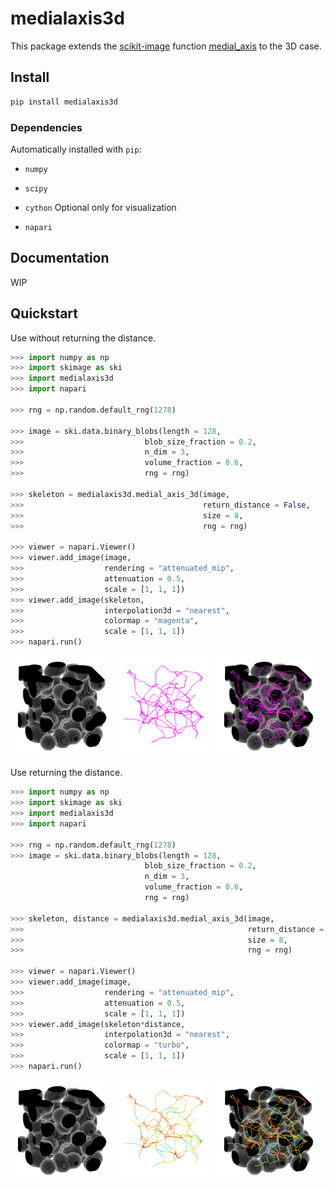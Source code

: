 # medialaxis3d

This package extends the [scikit-image](https://scikit-image.org/) function [medial_axis](https://scikit-image.org/docs/stable/api/skimage.morphology.html#skimage.morphology.medial_axis)
to the 3D case.

## Install

```bash
pip install medialaxis3d
```

### Dependencies
Automatically installed with `pip`:

- `numpy`
- `scipy`
- `cython`
Optional only for visualization

- `napari`

## Documentation 

WIP

## Quickstart

Use without returning the distance.

```Python
>>> import numpy as np
>>> import skimage as ski
>>> import medialaxis3d
>>> import napari

>>> rng = np.random.default_rng(1278)

>>> image = ski.data.binary_blobs(length = 128,
>>>                           blob_size_fraction = 0.2,
>>>                           n_dim = 3,
>>>                           volume_fraction = 0.6,
>>>                           rng = rng)

>>> skeleton = medialaxis3d.medial_axis_3d(image, 
>>>                                        return_distance = False, 
>>>                                        size = 8, 
>>>                                        rng = rng)

>>> viewer = napari.Viewer()
>>> viewer.add_image(image, 
>>>                  rendering = "attenuated_mip", 
>>>                  attenuation = 0.5, 
>>>                  scale = [1, 1, 1])
>>> viewer.add_image(skeleton, 
>>>                  interpolation3d = "nearest", 
>>>                  colormap = "magenta", 
>>>                  scale = [1, 1, 1])
>>> napari.run()
```

<img src="screenshots/example_nodist1.png" width="32%"/> <img src="screenshots/example_nodist2.png" width="32%"/> <img src="screenshots/example_nodist3.png" width="32%"/>

Use returning the distance.

```Python
>>> import numpy as np
>>> import skimage as ski
>>> import medialaxis3d
>>> import napari

>>> rng = np.random.default_rng(1278)
>>> image = ski.data.binary_blobs(length = 128,
                              blob_size_fraction = 0.2,
                              n_dim = 3,
                              volume_fraction = 0.6,
                              rng = rng)

>>> skeleton, distance = medialaxis3d.medial_axis_3d(image, 
>>>                                                  return_distance = True, 
>>>                                                  size = 8, 
>>>                                                  rng = rng)

>>> viewer = napari.Viewer()
>>> viewer.add_image(image, 
>>>                  rendering = "attenuated_mip", 
>>>                  attenuation = 0.5, 
>>>                  scale = [1, 1, 1])
>>> viewer.add_image(skeleton*distance, 
>>>                  interpolation3d = "nearest", 
>>>                  colormap = "turbo", 
>>>                  scale = [1, 1, 1])
>>> napari.run()
```

<img src="screenshots/example_nodist1.png" width="32%"/> <img src="screenshots/example_dist2.png" width="32%"/> <img src="screenshots/example_dist3.png" width="32%"/>
